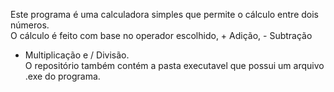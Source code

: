 Este programa é uma calculadora simples que permite o cálculo entre dois números.<br>
O cálculo é feito com base no operador escolhido, + Adição, - Subtração <br>
* Multiplicação e / Divisão. <br>
O repositório também contém a pasta executavel que possui um arquivo .exe do programa.